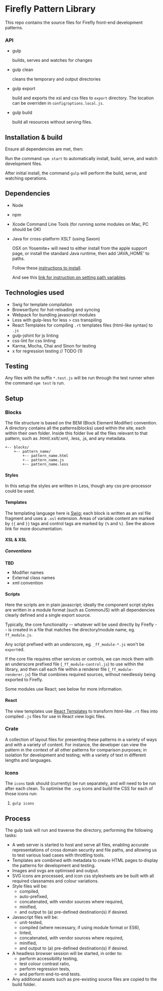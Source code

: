 # Firefly Pattern Library

This repo contains the source files for Firefly front-end development patterns.

### API 
- gulp
    
    builds, serves and watches for changes

- gulp clean

    cleans the temporary and output directories
    
- gulp export 

    build and exports the xsl and css files to `export` directory. The location can be overriden in `config/options.local.js`.

- gulp build
     
    build all resources without serving files.
    
    
## Installation & build
Ensure all dependencies are met, then:

Run the command `npm start` to automatically install, build, serve, and watch development files.

After initial install, the command `gulp` will perform the build, serve, and watching operations.


## Dependencies
- Node
- npm
- Xcode Command Line Tools (for running some modules on Mac, PC should be OK)
- Java for cross-platform XSLT (using Saxon)
    
    OSX on Yosemite+ will need to either install from the apple support page, or install the standard Java runtime, then add 'JAVA_HOME' to paths.

    Follow these [instructions to install](http://osxdaily.com/2014/10/21/get-java-os-x-yosemite/).

    And see this [link for instruction on setting path variables](http://stackoverflow.com/questions/1348842/what-should-i-set-java-home-to-on-osx).

## Technologies used
- Swig for template compilation
- BrowserSync for hot-reloading and syncing
- Webpack for bundling javascript modules
- Less with gulp-less for less > css transpiling
- React Templates for compiling `.rt` templates files (html-like syntax) to `.js`
- gulp-jshint for js linting
- css-lint for css linting
- Karma, Mocha, Chai and Sinon for testing
- x for regression testing // TODO (1)

## Testing
Any files with the suffix `*.test.js` will be run through the test runner when the command `npm test` is run.

## Setup

### Blocks
The file structure is based on the BEM (Block Element Modifier) convention.
A directory contains all the patterns(blocks) used within the site, each within their own folder. Inside this folder live all the files relevant to that pattern, such as .html/.xslt/.xml, .less, .js, and any metadata.

    +-- blocks/    
        +-- pattern_name/
            +-- pattern_name.html
            +-- pattern_name.js
            +-- pattern_name.less

#### Styles
In this setup the styles are written in Less, though any css pre-processor could be used.

#### Templates
The templating language here is [Swig](http://paularmstrong.github.io/swig/); each block is written as an xsl file fragment and uses a `.xsl` extension. Areas of variable content are marked by `{{` and `}}` tags and control tags are marked by `{%` and `%}`. See the above link for more documentation.

#### XSL & XSL
##### Conventions
**TBD** 

- Modifier names
- External class names
- xml convention

#### Scripts
Here the scripts are in plain javascript; ideally the component script styles are written in a module format (such as CommonJS) with all dependencies clearly defined and a single export source.

Typically, the core functionality -- whatever will be used directly by Firefly -- is created in a file that matches the directory/module name, eg. `ff_module.js`.

Any script prefixed with an underscore, eg. `_ff_module-*.js` won't be `export`ed.

If the core file requires other services or controls, we can mock them with an underscore prefixed file (`_ff_module-control.js`) to use within the library, and then call each file within a renderer file (`_ff_module-renderer.js`) file that combines required sources, without needlessly being exported to Firefly.

Some modules use React; see below for more information.

#### React
The view templates use [React Templates](https://www.npmjs.com/package/gulp-react-templates) to transform html-like `.rt` files into compiled `.js` files for use in React view logic files.

### Crate
A collection of layout files for presenting these patterns in a variety of ways and with a variety of content. For instance, the developer can view the pattern in the context of all other patterns for comparison purposes; in isolation for development and testing; with a variety of text in different lengths and languages.

### Icons
The `icons` task should (currently) be run separately, and will need to be run after each clean. To optimise the `.svg` icons and build the CSS for each of those icons run:

1. `gulp icons`


## Process
The gulp task will run and traverse the directory, performing the following tasks:

- A web server is started to host and serve all files, enabling accurate representations of cross domain security and file paths, and allowing us to test various load cases with throttling tools.
- Templates are combined with metadata to create HTML pages to display the patterns for development and testing.
- Images and svgs are optimised and output.
- SVG icons are processed, and icon css stylesheets are be built with all required classnames and colour variations. 
- Style files will be:
    - compiled, 
    - auto-prefixed,
    - concatenated, with vendor sources where required,
    - minified, 
    - and output to (a) pre-defined destination(s) if desired.
- Javascript files will be:
    - unit-tested,
    - compiled (where necessary, if using module format or ES6), 
    - linted,
    - concatenated, with vendor sources where required, 
    - minified,
    - and output to (a) pre-defined destination(s) if desired.
- A headless browser session will be started, in order to:
    - perform accessibility testing,
    - test colour contrast ratio,
    - perform regression tests,
    - and perform end-to-end tests.
- Any additional assets such as pre-existing source files are copied to the build folder.

